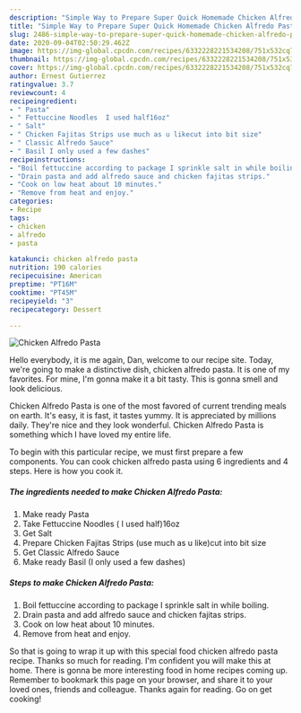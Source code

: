 ```yaml
---
description: "Simple Way to Prepare Super Quick Homemade Chicken Alfredo Pasta"
title: "Simple Way to Prepare Super Quick Homemade Chicken Alfredo Pasta"
slug: 2486-simple-way-to-prepare-super-quick-homemade-chicken-alfredo-pasta
date: 2020-09-04T02:50:29.462Z
image: https://img-global.cpcdn.com/recipes/6332228221534208/751x532cq70/chicken-alfredo-pasta-recipe-main-photo.jpg
thumbnail: https://img-global.cpcdn.com/recipes/6332228221534208/751x532cq70/chicken-alfredo-pasta-recipe-main-photo.jpg
cover: https://img-global.cpcdn.com/recipes/6332228221534208/751x532cq70/chicken-alfredo-pasta-recipe-main-photo.jpg
author: Ernest Gutierrez
ratingvalue: 3.7
reviewcount: 4
recipeingredient:
- " Pasta"
- " Fettuccine Noodles  I used half16oz"
- " Salt"
- " Chicken Fajitas Strips use much as u likecut into bit size"
- " Classic Alfredo Sauce"
- " Basil I only used a few dashes"
recipeinstructions:
- "Boil fettuccine according to package I sprinkle salt in while boiling."
- "Drain pasta and add alfredo sauce and chicken fajitas strips."
- "Cook on low heat about 10 minutes."
- "Remove from heat and enjoy."
categories:
- Recipe
tags:
- chicken
- alfredo
- pasta

katakunci: chicken alfredo pasta 
nutrition: 190 calories
recipecuisine: American
preptime: "PT16M"
cooktime: "PT45M"
recipeyield: "3"
recipecategory: Dessert

---
```



![Chicken Alfredo Pasta](https://img-global.cpcdn.com/recipes/6332228221534208/751x532cq70/chicken-alfredo-pasta-recipe-main-photo.jpg)

Hello everybody, it is me again, Dan, welcome to our recipe site. Today, we're going to make a distinctive dish, chicken alfredo pasta. It is one of my favorites. For mine, I'm gonna make it a bit tasty. This is gonna smell and look delicious.

Chicken Alfredo Pasta is one of the most favored of current trending meals on earth. It's easy, it is fast, it tastes yummy. It is appreciated by millions daily. They're nice and they look wonderful. Chicken Alfredo Pasta is something which I have loved my entire life.




To begin with this particular recipe, we must first prepare a few components. You can cook chicken alfredo pasta using 6 ingredients and 4 steps. Here is how you cook it.

<!--inarticleads1-->

##### The ingredients needed to make Chicken Alfredo Pasta:

1. Make ready  Pasta
1. Take  Fettuccine Noodles ( I used half)16oz
1. Get  Salt
1. Prepare  Chicken Fajitas Strips (use much as u like)cut into bit size
1. Get  Classic Alfredo Sauce
1. Make ready  Basil (I only used a few dashes)




<!--inarticleads2-->

##### Steps to make Chicken Alfredo Pasta:

1. Boil fettuccine according to package I sprinkle salt in while boiling.
1. Drain pasta and add alfredo sauce and chicken fajitas strips.
1. Cook on low heat about 10 minutes.
1. Remove from heat and enjoy.




So that is going to wrap it up with this special food chicken alfredo pasta recipe. Thanks so much for reading. I'm confident you will make this at home. There is gonna be more interesting food in home recipes coming up. Remember to bookmark this page on your browser, and share it to your loved ones, friends and colleague. Thanks again for reading. Go on get cooking!

